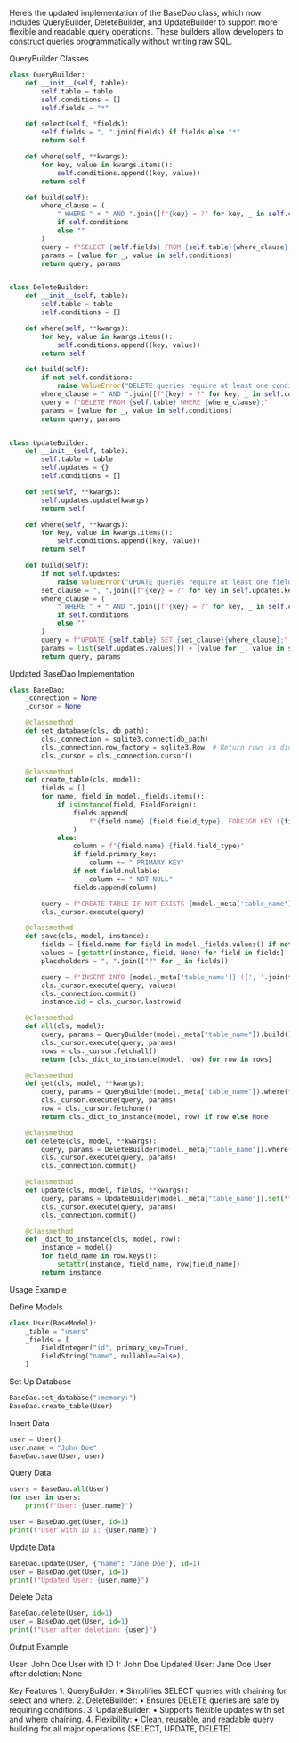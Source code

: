 Here’s the updated implementation of the BaseDao class, which now includes QueryBuilder, DeleteBuilder, and UpdateBuilder to support more flexible and readable query operations. These builders allow developers to construct queries programmatically without writing raw SQL.

QueryBuilder Classes
```python
class QueryBuilder:
    def __init__(self, table):
        self.table = table
        self.conditions = []
        self.fields = "*"

    def select(self, *fields):
        self.fields = ", ".join(fields) if fields else "*"
        return self

    def where(self, **kwargs):
        for key, value in kwargs.items():
            self.conditions.append((key, value))
        return self

    def build(self):
        where_clause = (
            " WHERE " + " AND ".join([f"{key} = ?" for key, _ in self.conditions])
            if self.conditions
            else ""
        )
        query = f"SELECT {self.fields} FROM {self.table}{where_clause};"
        params = [value for _, value in self.conditions]
        return query, params


class DeleteBuilder:
    def __init__(self, table):
        self.table = table
        self.conditions = []

    def where(self, **kwargs):
        for key, value in kwargs.items():
            self.conditions.append((key, value))
        return self

    def build(self):
        if not self.conditions:
            raise ValueError("DELETE queries require at least one condition.")
        where_clause = " AND ".join([f"{key} = ?" for key, _ in self.conditions])
        query = f"DELETE FROM {self.table} WHERE {where_clause};"
        params = [value for _, value in self.conditions]
        return query, params


class UpdateBuilder:
    def __init__(self, table):
        self.table = table
        self.updates = {}
        self.conditions = []

    def set(self, **kwargs):
        self.updates.update(kwargs)
        return self

    def where(self, **kwargs):
        for key, value in kwargs.items():
            self.conditions.append((key, value))
        return self

    def build(self):
        if not self.updates:
            raise ValueError("UPDATE queries require at least one field to update.")
        set_clause = ", ".join([f"{key} = ?" for key in self.updates.keys()])
        where_clause = (
            " WHERE " + " AND ".join([f"{key} = ?" for key, _ in self.conditions])
            if self.conditions
            else ""
        )
        query = f"UPDATE {self.table} SET {set_clause}{where_clause};"
        params = list(self.updates.values()) + [value for _, value in self.conditions]
        return query, params
```
Updated BaseDao Implementation

```python
class BaseDao:
    _connection = None
    _cursor = None

    @classmethod
    def set_database(cls, db_path):
        cls._connection = sqlite3.connect(db_path)
        cls._connection.row_factory = sqlite3.Row  # Return rows as dictionaries
        cls._cursor = cls._connection.cursor()

    @classmethod
    def create_table(cls, model):
        fields = []
        for name, field in model._fields.items():
            if isinstance(field, FieldForeign):
                fields.append(
                    f"{field.name} {field.field_type}, FOREIGN KEY ({field.name}) REFERENCES {field.model.lower()}(id)"
                )
            else:
                column = f"{field.name} {field.field_type}"
                if field.primary_key:
                    column += " PRIMARY KEY"
                if not field.nullable:
                    column += " NOT NULL"
                fields.append(column)

        query = f"CREATE TABLE IF NOT EXISTS {model._meta['table_name']} ({', '.join(fields)});"
        cls._cursor.execute(query)

    @classmethod
    def save(cls, model, instance):
        fields = [field.name for field in model._fields.values() if not isinstance(field, FieldList)]
        values = [getattr(instance, field, None) for field in fields]
        placeholders = ", ".join(["?" for _ in fields])

        query = f"INSERT INTO {model._meta['table_name']} ({', '.join(fields)}) VALUES ({placeholders});"
        cls._cursor.execute(query, values)
        cls._connection.commit()
        instance.id = cls._cursor.lastrowid

    @classmethod
    def all(cls, model):
        query, params = QueryBuilder(model._meta["table_name"]).build()
        cls._cursor.execute(query, params)
        rows = cls._cursor.fetchall()
        return [cls._dict_to_instance(model, row) for row in rows]

    @classmethod
    def get(cls, model, **kwargs):
        query, params = QueryBuilder(model._meta["table_name"]).where(**kwargs).build()
        cls._cursor.execute(query, params)
        row = cls._cursor.fetchone()
        return cls._dict_to_instance(model, row) if row else None

    @classmethod
    def delete(cls, model, **kwargs):
        query, params = DeleteBuilder(model._meta["table_name"]).where(**kwargs).build()
        cls._cursor.execute(query, params)
        cls._connection.commit()

    @classmethod
    def update(cls, model, fields, **kwargs):
        query, params = UpdateBuilder(model._meta["table_name"]).set(**fields).where(**kwargs).build()
        cls._cursor.execute(query, params)
        cls._connection.commit()

    @classmethod
    def _dict_to_instance(cls, model, row):
        instance = model()
        for field_name in row.keys():
            setattr(instance, field_name, row[field_name])
        return instance
```

Usage Example

Define Models
```python
class User(BaseModel):
    _table = "users"
    _fields = [
        FieldInteger("id", primary_key=True),
        FieldString("name", nullable=False),
    ]
```

Set Up Database
```python
BaseDao.set_database(":memory:")
BaseDao.create_table(User)
```

Insert Data
```python
user = User()
user.name = "John Doe"
BaseDao.save(User, user)
```
Query Data
```python
users = BaseDao.all(User)
for user in users:
    print(f"User: {user.name}")

user = BaseDao.get(User, id=1)
print(f"User with ID 1: {user.name}")
```
Update Data
```python
BaseDao.update(User, {"name": "Jane Doe"}, id=1)
user = BaseDao.get(User, id=1)
print(f"Updated User: {user.name}")
```
Delete Data
```python
BaseDao.delete(User, id=1)
user = BaseDao.get(User, id=1)
print(f"User after deletion: {user}")
```
Output Example

User: John Doe
User with ID 1: John Doe
Updated User: Jane Doe
User after deletion: None

Key Features
	1.	QueryBuilder:
	•	Simplifies SELECT queries with chaining for select and where.
	2.	DeleteBuilder:
	•	Ensures DELETE queries are safe by requiring conditions.
	3.	UpdateBuilder:
	•	Supports flexible updates with set and where chaining.
	4.	Flexibility:
	•	Clean, reusable, and readable query building for all major operations (SELECT, UPDATE, DELETE).
